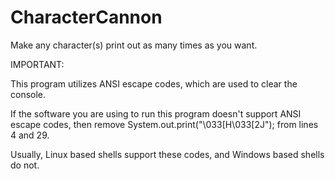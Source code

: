 # CharacterCannon
Make any character(s) print out as many times as you want.

IMPORTANT:

This program utilizes ANSI escape codes, which are used to clear the console.

If the software you are using to run this program doesn't support ANSI escape codes, then remove System.out.print("\033[H\033[2J"); from lines 4 and 29.

Usually, Linux based shells support these codes, and Windows based shells do not.
